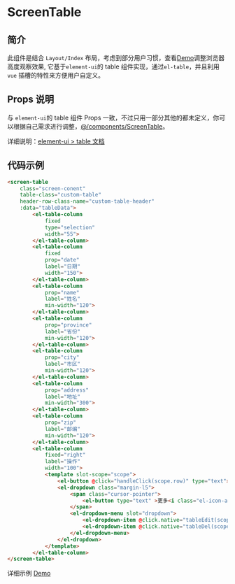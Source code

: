 # ScreenTable

## 简介

此组件是结合 `Layout/Index` 布局，考虑到部分用户习惯，查看[Demo](http://demo.admin-element-vue.liqingsong.cc/#/pagesample/list/three)调整浏览器高度观察效果,
它基于`element-ui`的 table 组件实现，通过`el-table`，并且利用 `vue` 插槽的特性来方便用户自定义。

## Props 说明

与  `element-ui`的 table 组件 Props 一致，不过只用一部分其他的都未定义，你可以根据自己需求进行调整，[@/components/ScreenTable](https://github.com/lqsong/admin-element-vue/blob/bg-img/src/components/ScreenTable/index.vue)。

详细说明：[element-ui > table 文档](https://element.eleme.cn/#/zh-CN/component/table)


## 代码示例

```html
<screen-table
    class="screen-conent"
    table-class="custom-table"
    header-row-class-name="custom-table-header"
    :data="tableData">
        <el-table-column
            fixed
            type="selection"
            width="55">
        </el-table-column>
        <el-table-column
            fixed
            prop="date"
            label="日期"
            width="150">
        </el-table-column>
        <el-table-column
            prop="name"
            label="姓名"
            min-width="120">
        </el-table-column>
        <el-table-column
            prop="province"
            label="省份"
            min-width="120">
        </el-table-column>
        <el-table-column
            prop="city"
            label="市区"
            min-width="120">
        </el-table-column>
        <el-table-column
            prop="address"
            label="地址"
            min-width="300">
        </el-table-column>
        <el-table-column
            prop="zip"
            label="邮编"
            min-width="120">
        </el-table-column>
        <el-table-column
            fixed="right"
            label="操作"
            width="100">
            <template slot-scope="scope">
                <el-button @click="handleClick(scope.row)" type="text">查看</el-button>
                <el-dropdown class="margin-l5">
                    <span class="cursor-pointer">
                        <el-button type="text" >更多<i class="el-icon-arrow-down el-icon--right"></i></el-button>
                    </span>
                    <el-dropdown-menu slot="dropdown">
                        <el-dropdown-item @click.native="tableEdit(scope.row)">编辑</el-dropdown-item>
                        <el-dropdown-item @click.native="tableDel(scope.row)">删除</el-dropdown-item>
                    </el-dropdown-menu>
                </el-dropdown>
            </template>
        </el-table-column>
</screen-table>
```

详细示例 [Demo](https://github.com/lqsong/admin-element-vue/blob/bg-img/src/views/Pagesample/List/three.vue)
